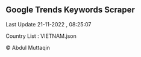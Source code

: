 

## Google Trends Keywords Scraper 
 
Last Update 21-11-2022 , 08:25:07

Country List :
VIETNAM.json



© Abdul Muttaqin 
